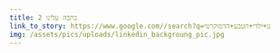 ```yaml
---
title: כתבה עלינו 2
link_to_story: https://www.google.com//search?q=גן+ילדי+הטבע+הדמוקרטי
img: /assets/pics/uploads/linkedin_backgroung_pic.jpg
---
```

